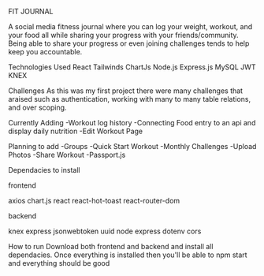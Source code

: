 FIT JOURNAL

A social media fitness journal where you can log your weight, workout, and your food all while sharing your progress with your friends/community. Being able to share your progress or even joining challenges tends to help keep you accountable.

Technologies Used
React
Tailwinds
ChartJs
Node.js
Express.js
MySQL
JWT
KNEX

Challenges
As this was my first project there were many challenges that araised such as authentication, working with many to many table relations, and over scoping. 

Currently Adding
-Workout log history
-Connecting Food entry to an api and display daily nutrition
-Edit Workout Page 

Planning to add
-Groups
-Quick Start Workout
-Monthly Challenges
-Upload Photos
-Share Workout
-Passport.js


Dependacies to install

frontend

axios
chart.js
react
react-hot-toast
react-router-dom

backend

knex
express
jsonwebtoken
uuid
node
express
dotenv
cors

How to run
Download both frontend and backend and install all dependacies. Once everything is installed then you'll be able to npm start and everything should be good




